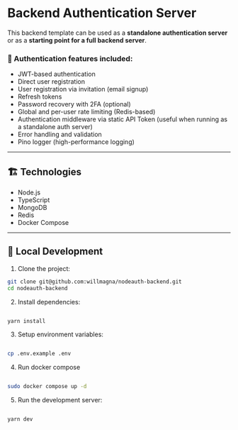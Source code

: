 # Backend Authentication Server

This backend template can be used as a **standalone authentication server** or as a **starting point for a full backend server**.

### 🔐 Authentication features included:

- JWT-based authentication
- Direct user registration
- User registration via invitation (email signup)
- Refresh tokens
- Password recovery with 2FA (optional)
- Global and per-user rate limiting (Redis-based)
- Authentication middleware via static API Token (useful when running as a standalone auth server)
- Error handling and validation
- Pino logger (high-performance logging)

---

## 🏗️ Technologies

- Node.js
- TypeScript
- MongoDB
- Redis
- Docker Compose

---

## 🚀 Local Development

1. Clone the project:

```bash
git clone git@github.com:willmagna/nodeauth-backend.git
cd nodeauth-backend

```

2. Install dependencies:

```bash

yarn install

```

3. Setup environment variables:

```bash

cp .env.example .env

```

4. Run docker compose

```bash

sudo docker compose up -d

```

5. Run the development server:

```bash

yarn dev

```
